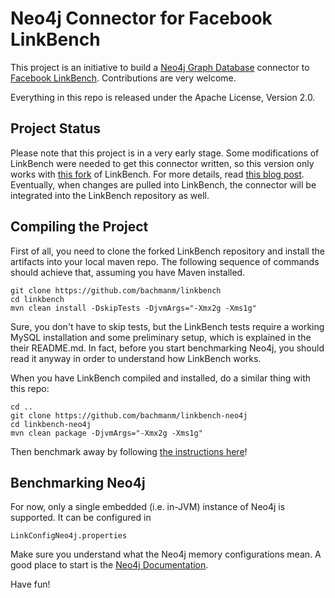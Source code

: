 Neo4j Connector for Facebook LinkBench
======================================

This project is an initiative to build a [Neo4j Graph Database](http://www.neo4j.org) connector to
[Facebook LinkBench](https://github.com/facebook/linkbench). Contributions are very welcome.

Everything in this repo is released under the Apache License, Version 2.0.

Project Status
--------------

Please note that this project is in a very early stage. Some modifications of LinkBench were needed to get this connector
written, so this version only works with [this fork](https://github.com/bachmanm/linkbench) of LinkBench. For more details,
read [this blog post](http://bachman.cz). Eventually, when changes are pulled into LinkBench, the connector will
be integrated into the LinkBench repository as well.

Compiling the Project
---------------------

First of all, you need to clone the forked LinkBench repository and install the artifacts into your local maven repo.
The following sequence of commands should achieve that, assuming you have Maven installed.

    git clone https://github.com/bachmanm/linkbench
    cd linkbench
    mvn clean install -DskipTests -DjvmArgs="-Xmx2g -Xms1g"

Sure, you don't have to skip tests, but the LinkBench tests require a working MySQL installation and some preliminary
setup, which is explained in the their README.md. In fact, before you start benchmarking Neo4j, you should read it anyway
in order to understand how LinkBench works.

When you have LinkBench compiled and installed, do a similar thing with this repo:

    cd ..
    git clone https://github.com/bachmanm/linkbench-neo4j
    cd linkbench-neo4j
    mvn clean package -DjvmArgs="-Xmx2g -Xms1g"

Then benchmark away by following [the instructions here](https://github.com/bachmanm/linkbench/blob/master/README.md)!

Benchmarking Neo4j
------------------

For now, only a single embedded (i.e. in-JVM) instance of Neo4j is supported. It can be configured in

    LinkConfigNeo4j.properties

Make sure you understand what the Neo4j memory configurations mean. A good place to start
is the [Neo4j Documentation](http://docs.neo4j.org/chunked/milestone/embedded-configuration.html).

Have fun!

